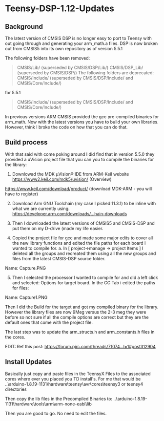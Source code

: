 # Teensy-DSP-1.12-Updates

## Background

The latest version of CMSIS DSP is no longer easy to port to Teensy with out going through and generating your arm_math.a files. DSP is now broken out from CMSIS5 into its own repository as of version 5.5.1

The following folders have been removed:
<blockquote>
CMSIS/Lib/ (superseded by CMSIS/DSP/Lib/)
CMSIS/DSP_Lib/ (superseded by CMSIS/DSP/)
The following folders are deprecated:
CMSIS/Include/ (superseded by CMSIS/DSP/Include/ and CMSIS/Core/Include/)
</blockquote>

for 5.5.1
<blockquote>
CMSIS/Include/ (superseded by CMSIS/DSP/Include/ and CMSIS/Core/Include/)
</blockquote>

In previous versions ARM CMSIS provided the gcc pre-compiled binaries for arm_math. Now with the latest versions you have to build your own libraries. However, think I broke the code on how that you can do that.

## Build process

With that said with come poking around I did find that in version 5.5.0 they provided a uVision project file that you can you to compile the binaries for the library:
1. Downlowad the MDK µVision® IDE from ARM-Keil website
https://www2.keil.com/mdk5/uvision/ (Overview)

https://www.keil.com/download/product/ (download MDK-ARM - you will have to register)

2. Download Arm GNU Toolchain (my case I picked 11.3.1) to be inline with what we are currently using.
https://developer.arm.com/downloads/...hain-downloads

3. Then I downloaded the latest versions of CMSIS5 and CMSIS-DSP and put them on my D-drive (made my life easier.

4. Copied the project file for gcc and made some major edits to cover all the new library functions and edited the file paths for each board I wanted to compile for.
a. In [ project->manage -> project Items ] I deleted all the groups and recreated them using all the new groups and files from the latest CMSIS-DSP source folder.

Name:	Capture.PNG 

5. Then I selected the processor I wanted to compile for and did a left click and selected: Options for target board. In the CC Tab i edited the paths for files:

Name:	Capture1.PNG 

Then I did the Build for the target and got my compiled binary for the library. However the library files are now 9Meg versus the 2-3 meg they were before so not sure if all the compile options are correct but they are the default ones that come with the project file.

The last step was to update the arm_structs.h and arm_constants.h files in the cores.

EDIT: Ref this post: https://forum.pjrc.com/threads/71074...l=1#post312904

## Install Updates

Basically just copy and paste files in the TeensyX Files to the associated cores where ever you placed you TD install's. For me that would be
..\arduino-1.8.19-1131\hardware\teensy\avr\cores\teensy3 or teensy4 directories

Then copy the lib files in the Precompiled Binaries to:
..\arduino-1.8.19-1131\hardware\tools\arm\arm-none-eabi\lib

Then you are good to go. No need to edit the files.
